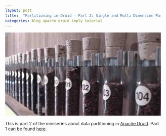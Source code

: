 ```yaml
---
layout: post
title:  "Partitioning in Druid - Part 2: Single and Multi Dimension Partitioning"
categories: blog apache druid imply tutorial
---
```

![Test Tubes](/assets/2022-01-14-0-test-tubes.jpg)

This is part 2 of the miniseries about data partitioning in [Apache Druid](https://druid.apache.org/). Part 1 can be found [here](/2022/01/06/partitioning-in-druid-part-1-dynamic-and-hash-partitioning/).

